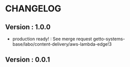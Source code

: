 # CHANGELOG

## Version : 1.0.0

- production ready! : See merge request getto-systems-base/labo/content-delivery/aws-lambda-edge!3


## Version : 0.0.1


